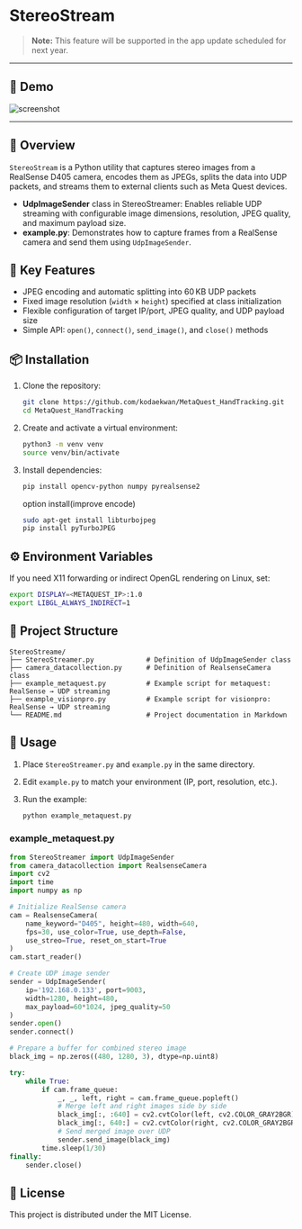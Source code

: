 # StereoStream

> **Note:** This feature will be supported in the app update scheduled for next year.

---

## 📸 Demo

![screenshot](../docs/output2.gif)  


---

## 📖 Overview

`StereoStream` is a Python utility that captures stereo images from a RealSense D405 camera, encodes them as JPEGs, splits the data into UDP packets, and streams them to external clients such as Meta Quest devices.

* **UdpImageSender** class in StereoStreamer: Enables reliable UDP streaming with configurable image dimensions, resolution, JPEG quality, and maximum payload size.
* **example.py**: Demonstrates how to capture frames from a RealSense camera and send them using `UdpImageSender`.

## 🚀 Key Features

* JPEG encoding and automatic splitting into 60 KB UDP packets
* Fixed image resolution (`width` × `height`) specified at class initialization
* Flexible configuration of target IP/port, JPEG quality, and UDP payload size
* Simple API: `open()`, `connect()`, `send_image()`, and `close()` methods

## 📦 Installation

1. Clone the repository:

   ```bash
   git clone https://github.com/kodaekwan/MetaQuest_HandTracking.git
   cd MetaQuest_HandTracking
   ```

2. Create and activate a virtual environment:

   ```bash
   python3 -m venv venv
   source venv/bin/activate
   ```

3. Install dependencies:

   ```bash
   pip install opencv-python numpy pyrealsense2
   
   ```
   option install(improve encode)
   ```bash
   sudo apt-get install libturbojpeg
   pip install pyTurboJPEG
   ```


## ⚙️ Environment Variables

If you need X11 forwarding or indirect OpenGL rendering on Linux, set:

```bash
export DISPLAY=<METAQUEST_IP>:1.0
export LIBGL_ALWAYS_INDIRECT=1
```

## 📁 Project Structure

```
StereoStreame/
├── StereoStreamer.py             # Definition of UdpImageSender class
├── camera_datacollection.py      # Definition of RealsenseCamera class
├── example_metaquest.py          # Example script for metaquest: RealSense → UDP streaming
├── example_visionpro.py          # Example script for visionpro: RealSense → UDP streaming
└── README.md                     # Project documentation in Markdown
```

## 📝 Usage

1. Place `StereoStreamer.py` and `example.py` in the same directory.
2. Edit `example.py` to match your environment (IP, port, resolution, etc.).
3. Run the example:

   ```bash
   python example_metaquest.py
   ```

### example_metaquest.py

```python
from StereoStreamer import UdpImageSender
from camera_datacollection import RealsenseCamera
import cv2
import time
import numpy as np

# Initialize RealSense camera
cam = RealsenseCamera(
    name_keyword="D405", height=480, width=640,
    fps=30, use_color=True, use_depth=False,
    use_streo=True, reset_on_start=True
)
cam.start_reader()

# Create UDP image sender
sender = UdpImageSender(
    ip='192.168.0.133', port=9003,
    width=1280, height=480,
    max_payload=60*1024, jpeg_quality=50
)
sender.open()
sender.connect()

# Prepare a buffer for combined stereo image
black_img = np.zeros((480, 1280, 3), dtype=np.uint8)

try:
    while True:
        if cam.frame_queue:
            _, _, left, right = cam.frame_queue.popleft()
            # Merge left and right images side by side
            black_img[:, :640] = cv2.cvtColor(left, cv2.COLOR_GRAY2BGR)
            black_img[:, 640:] = cv2.cvtColor(right, cv2.COLOR_GRAY2BGR)
            # Send merged image over UDP
            sender.send_image(black_img)
        time.sleep(1/30)
finally:
    sender.close()
```

## 📄 License

This project is distributed under the MIT License.

